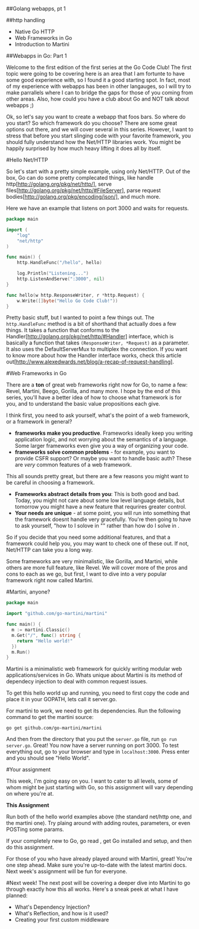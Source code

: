 ##Golang webapps, pt 1

##http handling 

- Native Go HTTP
- Web Frameworks in Go
- Introduction to Martini


##Webapps in Go: Part 1

Welcome to the first edition of the first series at the Go Code Club!  The first topic were going to be covering here is an area that I am fortunte to have some good experience with, so I found it a good starting spot. In fact, most of my experience with webapps has been in other langauges, so I will try to make parrallels where I can to bridge the gaps for those of you coming from other areas.  Also, how could you have a club about Go and NOT talk about webapps ;)

Ok, so let's say you want to create a webapp that foos bars.  So where do you start? So which framework do you choose?  There are some great options out there, and we will cover several in this series.  However, I want to stress that before you start slinging code with your favorite framework, you should fully understand how the Net/HTTP libraries work.  You might be happily surprised by how much heavy lifting it does all by itself.

#Hello Net/HTTP

So let's start with a pretty simple example, using only Net/HTTP.  Out of the box, Go can do some pretty complecated things, like handle http[http://golang.org/pkg/net/http/], serve files[http://golang.org/pkg/net/http/#FileServer], parse request bodies[http://golang.org/pkg/encoding/json/], and much more.  

Here we have an example that listens on port 3000 and waits for requests.  

```go
package main

import (
	"log"
	"net/http"
)

func main() {
	http.HandleFunc("/hello", hello)

	log.Println("Listening...")
	http.ListenAndServe(":3000", nil)
}

func hello(w http.ResponseWriter, r *http.Request) {
	w.Write([]byte("Hello Go Code Club!"))
}
```

Pretty basic stuff, but I wanted to point a few things out.  The `http.HandleFunc` method is a bit of shorthand that actually does a few things.  It takes a function that conforms to the Handler[http://golang.org/pkg/net/http/#Handler] interface, which is basically a function that takes `(ResponseWriter, *Request)` as a parameter.  It also uses the DefaultServerMux to multiplex the connection.  If you want to know more about how the Handler interface works, check this article out[http://www.alexedwards.net/blog/a-recap-of-request-handling].

#Web Frameworks in Go

There are a **ton** of great web frameworks right now for Go, to name a few: Revel, Martini, Beego, Gorilla, and many more.  I hope by the end of this series, you'll have a better idea of how to choose what framework is for you, and to understand the basic value propositions each give. 

I think first, you need to ask yourself, what's the point of a web framework, or a framework in general? 
   - **frameworks make you productive**.  Frameworks ideally keep you writing application logic, and not worrying about the semantics of a language.  Some larger frameworks even give you a way of organizing your code.  
   - **frameworks solve common problems** - for example, you want to provide CSFR support?  Or maybe you want to handle basic auth?  These are *very* common features of a web framework. 

This all sounds pretty great, but there are a few reasons you might want to be careful in choosing a framework.  
   - **Frameworks abstract details from you**:  This is both good and bad.  Today, you might not care about some low level language details, but tomorrow you might have a new feature that requrires greater control.  
   - **Your needs are unique** - at some point, you will run into something that the framework doesnt handle very gracefully.  You're then going to have to ask yourself, "how to I solove <issue> in <framework>"" rather than how do I solve <issue> in <language>.

So if you decide that you need some additional features, and that a framework could help you, you may want to check one of these out.  If not, Net/HTTP can take you a long way.

Some frameworks are very minimalistic, like Gorilla, and Martini, while others are more full feature, like Revel.  We will cover more of the pros and cons to each as we go, but first, I want to dive into a very popular framework right now called Martini.

#Martini, anyone?

```go
package main

import "github.com/go-martini/martini"

func main() {
  m := martini.Classic()
  m.Get("/", func() string {
    return "Hello world!"
  })
  m.Run()
}
```

Martini is a minimalistic web framework for quickly writing modular web applications/services in Go.  Whats unique about Martini is its method of dependecy injection to deal with common request issues.  

To get this hello world up and running, you need to first copy the code and place it in your GOPATH, lets call it server.go.  

For martini to work, we need to get its dependencies.  Run the following command to get the martini source:

`go get github.com/go-martini/martini`

And then from the directory that you put the `server.go` file, run `go run server.go`.  Great!  You now have a server running on port 3000.  To test everything out, go to your browser and type in `localhost:3000`.  Press enter and you should see "Hello World".  

#Your assignment

This week, I'm going easy on you.  I want to cater to all levels, some of whom might be just starting with Go, so this assignment will vary depending on where you're at.

**This Assignment**

Run both of the hello world examples above (the standard net/http one, and the martini one).  Try plaing around with adding routes, parameters, or even POSTing some params. 


If your completely new to Go, go read <this post>, get Go installed and setup, and then do this assignment.

For those of you who have already played around with Martini, great!  You're one step ahead.  Make sure you're up-to-date with the latest martini docs.  Next week's assignment will be fun for everyone.  

#Next week!
The next post will be covering a deeper dive into Martini to go through exactly how this all works.  Here's a sneak peek at what I have planned:

- What's Dependency Injection?
- What's Reflection, and how is it used?
- Creating your first custom middleware
